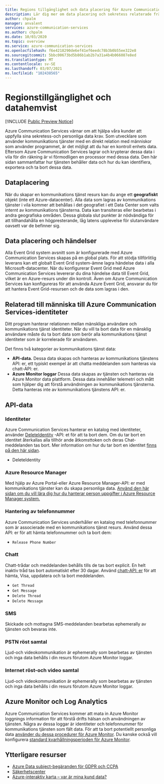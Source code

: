 ```yaml
---
title: Regions tillgänglighet och data placering för Azure Communication Services
description: Lär dig mer om data placering och sekretess relaterade frågor om Azure Communication Services
author: chpalm
manager: anvalent
services: azure-communication-services
ms.author: chpalm
ms.date: 10/03/2020
ms.topic: overview
ms.service: azure-communication-services
ms.openlocfilehash: f6e4218290de6ef41ef6eedc78b3b0b55ee322e8
ms.sourcegitcommit: 5bbc00673bd5b86b1ab2b7a31a4b4b066087e8ed
ms.translationtype: MT
ms.contentlocale: sv-SE
ms.lasthandoff: 03/07/2021
ms.locfileid: "102438565"
---
```

# <a name="region-availability-and-data-residency"></a>Regionstillgänglighet och datahemvist

[!INCLUDE [Public Preview Notice](../includes/public-preview-include.md)]

Azure Communication Services värnar om att hjälpa våra kunder att uppfylla sina sekretess-och personliga data krav. Som utvecklare som använder kommunikations tjänster med en direkt relation med människor som använder programmet, är det möjligt att du har en kontroll enhets data. Eftersom Azure Communication Services lagrar och krypterar dessa data i vila för din räkning är vi förmodligen en processor med dessa data. Den här sidan sammanfattar hur tjänsten behåller data och hur du kan identifiera, exportera och ta bort dessa data.

## <a name="data-residency"></a>Dataplacering

När du skapar en kommunikations tjänst resurs kan du ange ett **geografiskt** objekt (inte ett Azure-datacenter). Alla data som lagras av kommunikations tjänster i vila kommer att behållas i det geografiet i ett Data Center som valts internt av kommunikations tjänsterna. Data kan transiteras eller bearbetas i andra geografiska områden. Dessa globala slut punkter är nödvändiga för att tillhandahålla en högpresterande, låg latens upplevelse för slutanvändare oavsett var de befinner sig.

## <a name="data-residency-and-events"></a>Data placering och händelser

Alla Event Grid system avsnitt som är konfigurerade med Azure Communication Services skapas på en global plats. För att stödja tillförlitlig leverans kan ett globalt Event Grid system-ämne lagra händelse data i alla Microsoft-datacenter. När du konfigurerar Event Grid med Azure Communication Services levererar du dina händelse data till Event Grid, vilket är en Azure-resurs under din kontroll. Även om Azure Communication Services kan konfigureras för att använda Azure Event Grid, ansvarar du för att hantera Event Grid-resursen och de data som lagras i den.

## <a name="relating-humans-to-azure-communication-services-identities"></a>Relaterad till människa till Azure Communication Services-identiteter

Ditt program hanterar relationen mellan mänskliga användare och kommunikations tjänst identiteter. När du vill ta bort data för en mänsklig användare måste du ta bort data som berör alla kommunikations tjänst identiteter som är korrelerade för användaren.

Det finns två kategorier av kommunikations tjänst data:
- **API-data.** Dessa data skapas och hanteras av kommunikations tjänstens API: er, ett typiskt exempel är att chatta meddelanden som hanteras via chatt-API: er.
- **Azure Monitor loggar** Dessa data skapas av tjänsten och hanteras via Azure Monitor data plattform. Dessa data innehåller telemetri och mått som hjälper dig att förstå användningen av kommunikations tjänsterna. Detta hanteras inte av kommunikations tjänstens API: er.

## <a name="api-data"></a>API-data

### <a name="identities"></a>Identiteter

Azure Communication Services hanterar en katalog med identiteter, använder [DeleteIdentity](/rest/api/communication/communicationidentity/delete) -API: et för att ta bort dem. Om du tar bort en identitet återkallas alla tillhör ande åtkomsttoken och deras Chat-meddelanden tas bort. Mer information om hur du tar bort en identitet [finns på den här sidan](../quickstarts/access-tokens.md).

- DeleteIdentity

### <a name="azure-resource-manager"></a>Azure Resource Manager

Med hjälp av Azure Portal-eller Azure Resource Manager-API: er med kommunikations tjänster kan du skapa personliga data. [Använd den här sidan om du vill lära dig hur du hanterar person uppgifter i Azure Resource Manager system.](../../azure-resource-manager/management/resource-manager-personal-data.md)

### <a name="telephone-number-management"></a>Hantering av telefonnummer

Azure Communication Services underhåller en katalog med telefonnummer som är associerade med en kommunikations tjänst resurs. Använd dessa API: er för att hämta telefonnummer och ta bort dem:
- `Release Phone Number`

### <a name="chat"></a>Chatt

Chatt-trådar och meddelanden behålls tills de tas bort explicit. En helt inaktiv tråd tas bort automatiskt efter 30 dagar. Använd [chatt-API: er](/rest/api/communication/chat/deletechatmessage/deletechatmessage) för att hämta, Visa, uppdatera och ta bort meddelanden.

- `Get Thread`
- `Get Message`
- `Delete Thread`
- `Delete Message`

### <a name="sms"></a>SMS

Skickade och mottagna SMS-meddelanden bearbetas ephemerally av tjänsten och bevaras inte. 

### <a name="pstn-voice-calling"></a>PSTN röst samtal

Ljud-och videokommunikation är ephemerally som bearbetas av tjänsten och inga data behålls i din resurs förutom Azure Monitor loggar.

### <a name="internet-voice-and-video-calling"></a>Internet röst-och video samtal

Ljud-och videokommunikation är ephemerally som bearbetas av tjänsten och inga data behålls i din resurs förutom Azure Monitor loggar.

## <a name="azure-monitor-and-log-analytics"></a>Azure Monitor och Log Analytics

Azure Communication Services kommer att mata in Azure Monitor loggnings information för att förstå drifts hälsan och användningen av tjänsten. Några av dessa loggar är identiteter och telefonnummer för kommunikations tjänsten som fält data. För att ta bort potentiellt personliga data [använder du dessa procedurer för Azure Monitor](../../azure-monitor/logs/personal-data-mgmt.md). Du kanske också vill konfigurera [standard kvarhållningsperioden för Azure Monitor](../../azure-monitor/logs/manage-cost-storage.md).

## <a name="additional-resources"></a>Ytterligare resurser

- [Azure Data subject-begäranden för GDPR och CCPA](/microsoft-365/compliance/gdpr-dsr-azure?preserve-view=true&view=o365-worldwide)
- [Säkerhetscenter](https://www.microsoft.com/trust-center/privacy/data-location)
- [Azure-interaktiv karta – var är mina kund data?](https://azuredatacentermap.azurewebsites.net/)

